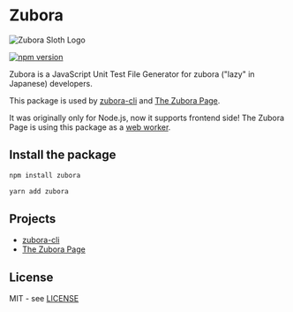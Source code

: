 # Zubora

![Zubora Sloth Logo](https://user-images.githubusercontent.com/8963743/84110724-40011980-a9da-11ea-9b79-ff020333fba9.jpg 'Zubora Sloth Logo')

[![npm version](https://badge.fury.io/js/zubora.svg)](https://badge.fury.io/js/zubora)

Zubora is a JavaScript Unit Test File Generator for zubora ("lazy" in Japanese) developers.

This package is used by [zubora-cli](https://www.npmjs.com/package/zubora-cli) and [The Zubora Page](https://zubora.io/).

It was originally only for Node.js, now it supports frontend side! The Zubora Page is using this package as a [web worker](https://developer.mozilla.org/en-US/docs/Web/API/Web_Workers_API/Using_web_workers).

## Install the package

```sh
npm install zubora
```

```sh
yarn add zubora
```

## Projects

- [zubora-cli](https://www.npmjs.com/package/zubora-cli)
- [The Zubora Page](https://zubora.io/)

## License

MIT - see [LICENSE](https://github.com/wataruoguchi/zubora/blob/master/LICENSE)
